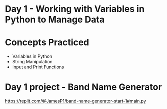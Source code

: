 # Day 1 - Working with Variables in Python to Manage Data
# Concepts Practiced

- Variables in Python
- String Manipulation
- Input and Print Functions
# Day 1 project - Band Name Generator

https://replit.com/@JamesP1/band-name-generator-start-1#main.py
